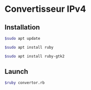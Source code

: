 # Convertisseur IPv4

## Installation

```bash
$sudo apt update

$sudo apt install ruby

$sudo apt install ruby-gtk2
```


## Launch
```bash
$ruby convertor.rb
```

